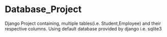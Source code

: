 # Database_Project
Django Project containing, multiple tables(i.e. Student,Employee) and their respective columns.
Using default database provided by django i.e. sqlite3
